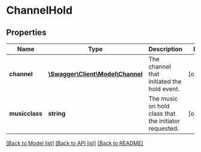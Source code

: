 # ChannelHold

## Properties
Name | Type | Description | Notes
------------ | ------------- | ------------- | -------------
**channel** | [**\Swagger\Client\Model\Channel**](Channel.md) | The channel that initiated the hold event. | [optional] 
**musicclass** | **string** | The music on hold class that the initiator requested. | [optional] 

[[Back to Model list]](../README.md#documentation-for-models) [[Back to API list]](../README.md#documentation-for-api-endpoints) [[Back to README]](../README.md)


